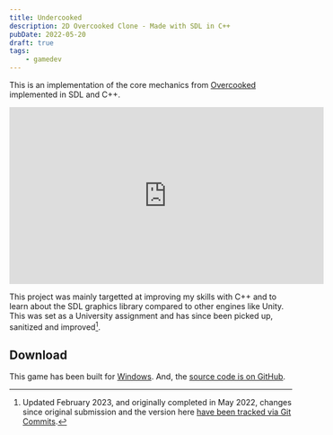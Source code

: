 ```yaml
---
title: Undercooked
description: 2D Overcooked Clone - Made with SDL in C++
pubDate: 2022-05-20
draft: true
tags:
    - gamedev
---
```


This is an implementation of the core mechanics from [Overcooked](https://www.team17.com/games/overcooked/) implemented in SDL and C++.

<div class="youtube">
<iframe width="560" height="315" src="https://www.youtube-nocookie.com/embed/x8vDYn_1wwc" title="YouTube video player" frameborder="0" allow="accelerometer; autoplay; clipboard-write; encrypted-media; gyroscope; picture-in-picture" allowfullscreen></iframe>
</div>

This project was mainly targetted at improving my skills with C++ and to learn about the SDL graphics library compared to other engines like Unity. This was set as a University assignment and has since been picked up, sanitized and improved[^1].

[^1]: Updated February 2023, and originally completed in May 2022, changes since original submission and the version here [have been tracked via Git Commits](https://github.com/cooperj/undercooked-game/commits/main).

## Download

This game has been built for [Windows](). And, the [source code is on GitHub](https://github.com/cooperj/undercooked-game).
